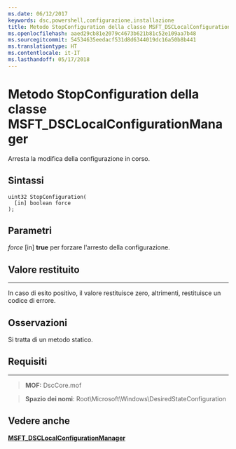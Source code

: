 ```yaml
---
ms.date: 06/12/2017
keywords: dsc,powershell,configurazione,installazione
title: Metodo StopConfiguration della classe MSFT_DSCLocalConfigurationManager
ms.openlocfilehash: aaed29cb81e2079c4673b621b81c52e109aa7b48
ms.sourcegitcommit: 54534635eedacf531d8d6344019dc16a50b8b441
ms.translationtype: HT
ms.contentlocale: it-IT
ms.lasthandoff: 05/17/2018
---
```

# <a name="stopconfiguration-method-of-the-msftdsclocalconfigurationmanager-class"></a>Metodo StopConfiguration della classe MSFT_DSCLocalConfigurationManager

Arresta la modifica della configurazione in corso.

<a name="syntax"></a>Sintassi
------

```mof
uint32 StopConfiguration(
  [in] boolean force
);
```

<a name="parameters"></a>Parametri
----------

*force* \[in\] **true** per forzare l'arresto della configurazione.

## <a name="return-value"></a>Valore restituito
------------

In caso di esito positivo, il valore restituisce zero, altrimenti, restituisce un codice di errore.

## <a name="remarks"></a>Osservazioni

Si tratta di un metodo statico.

## <a name="requirements"></a>Requisiti
------------
>**MOF:** DscCore.mof

>**Spazio dei nomi**: Root\Microsoft\Windows\DesiredStateConfiguration


## <a name="see-also"></a>Vedere anche


[**MSFT_DSCLocalConfigurationManager**](msft-dsclocalconfigurationmanager.md)